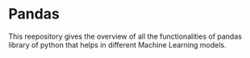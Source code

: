 # Pandas

This reepository gives the overview of all the functionalities of pandas library of python that helps in different Machine Learning models.
